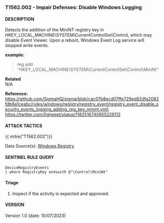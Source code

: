 ### T1562.002 - Impair Defenses: Disable Windows Logging

#### DESCRIPTION

Detects the addition of the MiniNT registry key in HKEY_LOCAL_MACHINE\\SYSTEM\\CurrentControlSet\\Control, which may disable Event Viewer. Upon a reboot, Windows Event Log service will stopped write events.

**example:**

> reg add "HKEY_LOCAL_MACHINE\\SYSTEM\\CurrentControlSet\\Control\\MiniNt"

**Related**\
N/A

**Reference:**\
https://github.com/SigmaHQ/sigma/blob/cac07b8ecd07ffe729ed82dfa2082fdb6a1ceabc/rules/windows/registry/registry_event/registry_event_disable_security_events_logging_adding_reg_key_minint.yml\
https://twitter.com/0gtweet/status/1182516740955226112

#### ATT&CK TACTICS

{{ mitre("T1562.002")}}

Data Source(s): [Windows Registry](https://attack.mitre.org/datasources/DS0024)

#### SENTINEL RULE QUERY

```
DeviceRegistryEvents
| where RegistryKey endswith @"\Control\MiniNt"   
```

#### Triage

1. Inspect if the activity is expected and approved.

#### VERSION

Version 1.0 (date: 10/07/2023)
